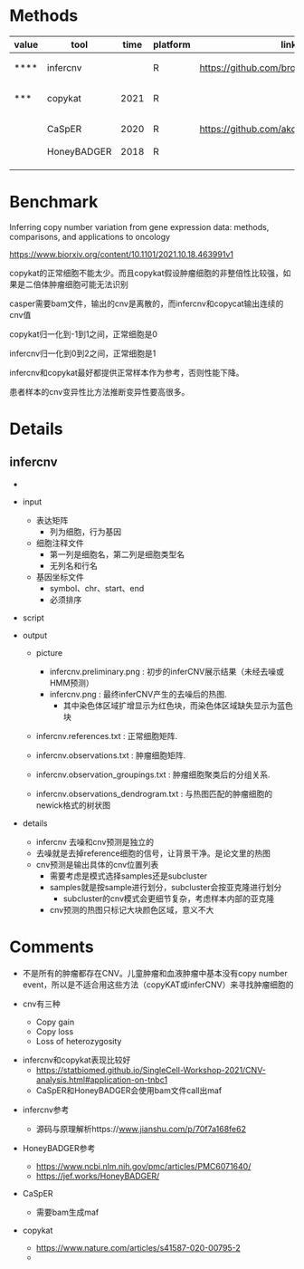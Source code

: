 # Methods

| value | tool        | time | platform | link                                       | description          |  |
| ----- | ----------- | ---- | -------- | ------------------------------------------ | -------------------- | - |
| ****  | infercnv    |      | R        | https://github.com/broadinstitute/infercnv | 基因窗口的平滑平均量 |  |
| ***   | copykat     | 2021 | R        |                                            | 贝叶斯分段方法       |  |
|       | CaSpER      | 2020 | R        | https://github.com/akdess/CaSpER           | 多标度信号处理       |  |
|       | HoneyBADGER | 2018 | R        |                                            |                      |  |
|       |             |      |          |                                            |                      |  |
|       |             |      |          |                                            |                      |  |
|       |             |      |          |                                            |                      |  |

# Benchmark

Inferring copy number variation from gene expression data: methods, comparisons, and applications to oncology

https://www.biorxiv.org/content/10.1101/2021.10.18.463991v1


copykat的正常细胞不能太少。而且copykat假设肿瘤细胞的非整倍性比较强，如果是二倍体肿瘤细胞可能无法识别

casper需要bam文件，输出的cnv是离散的，而infercnv和copycat输出连续的cnv值


copykat归一化到-1到1之间，正常细胞是0

infercnv归一化到0到2之间，正常细胞是1  


infercnv和copykat最好都提供正常样本作为参考，否则性能下降。


患者样本的cnv变异性比方法推断变异性要高很多。 

# Details

## infercnv

- 
- input

  - 表达矩阵
    - 列为细胞，行为基因
  - 细胞注释文件
    - 第一列是细胞名，第二列是细胞类型名
    - 无列名和行名
  - 基因坐标文件
    - symbol、chr、start、end
    - 必须排序
- script
- output

  - picture

    - infercnv.preliminary.png : 初步的inferCNV展示结果（未经去噪或HMM预测）
    - infercnv.png : 最终inferCNV产生的去噪后的热图.
      - 其中染色体区域扩增显示为红色块，而染色体区域缺失显示为蓝色块
  - infercnv.references.txt : 正常细胞矩阵.
  - infercnv.observations.txt : 肿瘤细胞矩阵.
  - infercnv.observation_groupings.txt : 肿瘤细胞聚类后的分组关系.
  - infercnv.observations_dendrogram.txt : 与热图匹配的肿瘤细胞的newick格式的树状图
- details

  - infercnv 去噪和cnv预测是独立的
  - 去噪就是去掉reference细胞的信号，让背景干净。是论文里的热图
  - cnv预测是输出具体的cnv位置列表
    - 需要考虑是模式选择samples还是subcluster
    - samples就是按sample进行划分，subcluster会按亚克隆进行划分
      - subcluster的cnv模式会更细节复杂，考虑样本内部的亚克隆
    - cnv预测的热图只标记大块颜色区域，意义不大

# Comments

- 不是所有的肿瘤都存在CNV。儿童肿瘤和血液肿瘤中基本没有copy number event，所以是不适合用这些方法（copyKAT或inferCNV）来寻找肿瘤细胞的
- cnv有三种

  * Copy gain
  * Copy loss
  * Loss of heterozygosity

* infercnv和copykat表现比较好
  * https://statbiomed.github.io/SingleCell-Workshop-2021/CNV-analysis.html#application-on-tnbc1
  * CaSpER和HoneyBADGER会使用bam文件call出maf

- infercnv参考

  - 源码与原理解析https://www.jianshu.com/p/70f7a168fe62
- HoneyBADGER参考

  - https://www.ncbi.nlm.nih.gov/pmc/articles/PMC6071640/
  - https://jef.works/HoneyBADGER/
- CaSpER

  - 需要bam生成maf
- copykat

  - https://www.nature.com/articles/s41587-020-00795-2
  -

